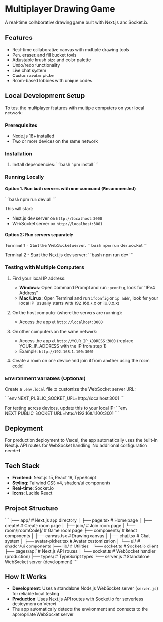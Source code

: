 # Multiplayer Drawing Game

A real-time collaborative drawing game built with Next.js and Socket.io.

## Features

- Real-time collaborative canvas with multiple drawing tools
- Pen, eraser, and fill bucket tools
- Adjustable brush size and color palette
- Undo/redo functionality
- Live chat system
- Custom avatar picker
- Room-based lobbies with unique codes

## Local Development Setup

To test the multiplayer features with multiple computers on your local network:

### Prerequisites

- Node.js 18+ installed
- Two or more devices on the same network

### Installation

1. Install dependencies:
\`\`\`bash
npm install
\`\`\`

### Running Locally

#### Option 1: Run both servers with one command (Recommended)

\`\`\`bash
npm run dev:all
\`\`\`

This will start:
- Next.js dev server on `http://localhost:3000`
- WebSocket server on `http://localhost:3001`

#### Option 2: Run servers separately

Terminal 1 - Start the WebSocket server:
\`\`\`bash
npm run dev:socket
\`\`\`

Terminal 2 - Start the Next.js dev server:
\`\`\`bash
npm run dev
\`\`\`

### Testing with Multiple Computers

1. Find your local IP address:
   - **Windows**: Open Command Prompt and run `ipconfig`, look for "IPv4 Address"
   - **Mac/Linux**: Open Terminal and run `ifconfig` or `ip addr`, look for your local IP (usually starts with 192.168.x.x or 10.0.x.x)

2. On the host computer (where the servers are running):
   - Access the app at `http://localhost:3000`

3. On other computers on the same network:
   - Access the app at `http://YOUR_IP_ADDRESS:3000` (replace YOUR_IP_ADDRESS with the IP from step 1)
   - Example: `http://192.168.1.100:3000`

4. Create a room on one device and join it from another using the room code!

### Environment Variables (Optional)

Create a `.env.local` file to customize the WebSocket server URL:

\`\`\`env
NEXT_PUBLIC_SOCKET_URL=http://localhost:3001
\`\`\`

For testing across devices, update this to your local IP:
\`\`\`env
NEXT_PUBLIC_SOCKET_URL=http://192.168.1.100:3001
\`\`\`

## Deployment

For production deployment to Vercel, the app automatically uses the built-in Next.js API routes for WebSocket handling. No additional configuration needed.

## Tech Stack

- **Frontend**: Next.js 15, React 19, TypeScript
- **Styling**: Tailwind CSS v4, shadcn/ui components
- **Real-time**: Socket.io
- **Icons**: Lucide React

## Project Structure

\`\`\`
├── app/                    # Next.js app directory
│   ├── page.tsx           # Home page
│   ├── create/            # Create room page
│   ├── join/              # Join room page
│   └── room/[roomCode]/   # Game room page
├── components/            # React components
│   ├── canvas.tsx         # Drawing canvas
│   ├── chat.tsx           # Chat system
│   ├── avatar-picker.tsx  # Avatar customization
│   └── ui/                # shadcn/ui components
├── lib/                   # Utilities
│   └── socket.ts          # Socket.io client
├── pages/api/             # Next.js API routes
│   └── socket.ts          # WebSocket handler (production)
├── types/                 # TypeScript types
└── server.js              # Standalone WebSocket server (development)
\`\`\`

## How It Works

- **Development**: Uses a standalone Node.js WebSocket server (`server.js`) for reliable local testing
- **Production**: Uses Next.js API routes with Socket.io for serverless deployment on Vercel
- The app automatically detects the environment and connects to the appropriate WebSocket server

